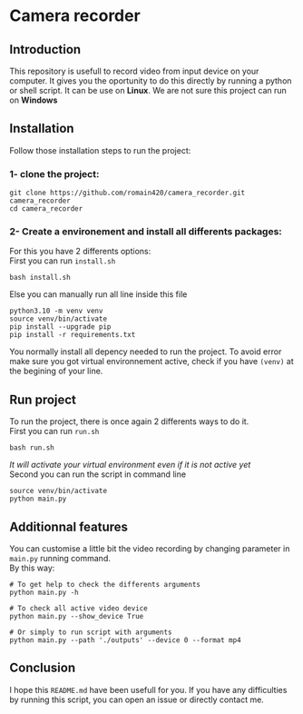 # Camera recorder

## Introduction
This repository is usefull to record video from input device on your computer. It gives you the oportunity to do this directly by running a python or shell script. It can be use on **Linux**. We are not sure this project can run on **Windows**

## Installation
Follow those installation steps to run the project:
### 1- clone the project:
```shell
git clone https://github.com/romain420/camera_recorder.git camera_recorder
cd camera_recorder
```
### 2- Create a environement and install all differents packages:
For this you have 2 differents options:  
First you can run `install.sh`
```shell
bash install.sh
```
Else you can manually run all line inside this file
```shell
python3.10 -m venv venv
source venv/bin/activate
pip install --upgrade pip
pip install -r requirements.txt
```
You normally install all depency needed to run the project. To avoid error make sure you got virtual environnement active, check if you have `(venv)` at the begining of your line.

## Run project
To run the project, there is once again 2 differents ways to do it.  
First you can run `run.sh`
```shell
bash run.sh 
```
*It will activate your virtual environment even if it is not active yet*  
Second you can run the script in command line
```shell
source venv/bin/activate
python main.py
```
## Additionnal features
You can customise a little bit the video recording by changing parameter in `main.py` running command.  
By this way:
```shell
# To get help to check the differents arguments
python main.py -h

# To check all active video device
python main.py --show_device True

# Or simply to run script with arguments
python main.py --path './outputs' --device 0 --format mp4
```

## Conclusion
I hope this `README.md` have been usefull for you. If you have any difficulties by running this script, you can open an issue or directly contact me.

